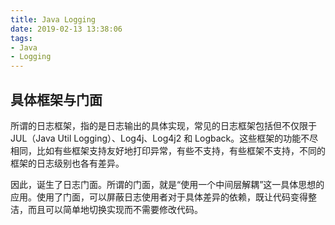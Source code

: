 ```yaml
---
title: Java Logging
date: 2019-02-13 13:38:06
tags:
- Java
- Logging
---
```


## 具体框架与门面

所谓的日志框架，指的是日志输出的具体实现，常见的日志框架包括但不仅限于 JUL（Java Util Logging）、Log4j、Log4j2 和 Logback。这些框架的功能不尽相同，比如有些框架支持友好地打印异常，有些不支持，有些框架不支持，不同的框架的日志级别也各有差异。

因此，诞生了日志门面。所谓的门面，就是“使用一个中间层解耦”这一具体思想的应用。使用了门面，可以屏蔽日志使用者对于具体差异的依赖，既让代码变得整洁，而且可以简单地切换实现而不需要修改代码。